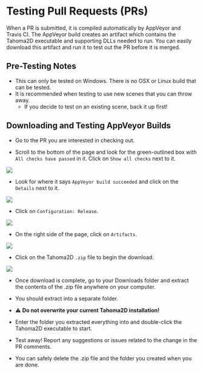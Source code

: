 # Testing Pull Requests (PRs)

When a PR is submitted, it is compiled automatically by AppVeyor and Travis CI. The AppVeyor build creates an artifact which contains the Tahoma2D executable and supporting DLLs needed to run.  You can easily download this artifact and run it to test out the PR before it is merged.

## Pre-Testing Notes
- This can only be tested on Windows. There is no OSX or Linux build that can be tested.
- It is recommended when testing to use new scenes that you can throw away.
  - If you decide to test on an existing scene, back it up first!

## Downloading and Testing AppVeyor Builds

- Go to the PR you are interested in checking out.

- Scroll to the bottom of the page and look for the green-outlined box with `All checks have passed` in it. Click on `Show all checks` next to it.

![](./testing_pr_1.JPG)

- Look for where it says `AppVeyor build succeeded` and click on the `Details` next to it.

![](./testing_pr_2.JPG)

- Click on `Configuration: Release`.

![](./testing_pr_3.JPG)

- On the right side of the page, click on `Artifacts`.

![](./testing_pr_4.JPG)

- Click on the Tahoma2D `.zip` file to begin the download.

![](./testing_pr_5.JPG)

- Once download is complete, go to your Downloads folder and extract the contents of the .zip file anywhere on your computer.
 - You should extract into a separate folder. 
 - ⚠️ **Do not overwrite your current Tahoma2D installation!**

- Enter the folder you extracted everything into and double-click the Tahoma2D executable to start.

- Test away!  Report any suggestions or issues related to the change in the PR comments.

- You can safely delete the .zip file and the folder you created when you are done.
